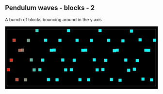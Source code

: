 ## Pendulum waves - blocks - 2

A bunch of blocks bouncing around in the y axis


![Test image](../Screenshots/Blocks%20-%202.jpg)
